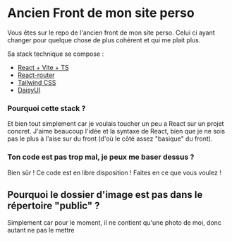 # Ancien Front de mon site perso

Vous êtes sur le repo de l'ancien front de mon site perso. Celui ci ayant changer pour quelque chose de plus cohérent et qui me plait plus.

Sa stack technique se compose :
- [React + Vite + TS](https://vitejs.dev/)
- [React-router](https://reactrouter.com/en/main)
- [Tailwind CSS](https://tailwindcss.com/)
- [DaisyUI](https://daisyui.com/)

### Pourquoi cette stack ?

Et bien tout simplement car je voulais toucher un peu a React sur un projet concret. 
J'aime beaucoup l'idée et la syntaxe de React, bien que je ne sois pas le plus à l'aise sur du front (d'où le côté assez "basique" du front).

### Ton code est pas trop mal, je peux me baser dessus ?
Bien sûr ! Ce code est en libre disposition ! Faites en ce que vous voulez ! 

## Pourquoi le dossier d'image est pas dans le répertoire "public" ?
Simplement car pour le moment, il ne contient qu'une photo de moi, donc autant ne pas le mettre 
